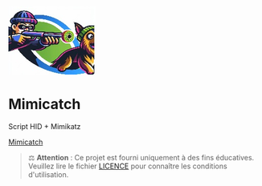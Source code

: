 ![logo](./logo.jpg) 
# Mimicatch
Script HID + Mimikatz

[Mimicatch](./Mimicatch)

> ⚖️ **Attention** : Ce projet est fourni uniquement à des fins éducatives.  
> Veuillez lire le fichier [LICENCE](./LICENCE) pour connaître les conditions d'utilisation.
